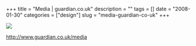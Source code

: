 +++
title = "Media | guardian.co.uk"
description = ""
tags = []
date = "2008-01-30"
categories = ["design"]
slug = "media-guardian-co-uk"
+++


 

  <div id="screens-thumbs" class="clearfix">
    <div class="txt-center" id="design-submission"><a href="http://www.guardian.co.uk/media"><img id='bluga-thumbnail-1043' class='bluga-thumbnail large' src='//media.konigi.com/bluga/
wt47f281d5a2680_0.jpg'/></a></div>  
  </div>   
<p><a href="http://www.guardian.co.uk/media">http://www.guardian.co.uk/media</a></p>




